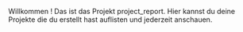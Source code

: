 Willkommen !
Das ist das Projekt project_report.
Hier kannst du deine Projekte die du erstellt hast auflisten und jederzeit anschauen.